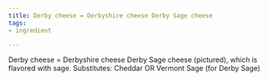 ```yaml
---
title: Derby cheese = Derbyshire cheese Derby Sage cheese
tags:
- ingredient

---
```

Derby cheese = Derbyshire cheese Derby Sage cheese (pictured), which is flavored with sage. Substitutes: Cheddar OR Vermont Sage (for Derby Sage)
